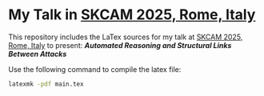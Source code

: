 # My Talk in [SKCAM 2025, Rome, Italy](https://skcamworkshop.github.io/skcam2025/)

This repository includes the LaTex sources for my talk at [SKCAM 2025, Rome, Italy](https://skcamworkshop.github.io/skcam2025/) to present: ***Automated Reasoning and Structural Links Between Attacks***


Use the following command to compile the latex file:

```sh
latexmk -pdf main.tex
```
